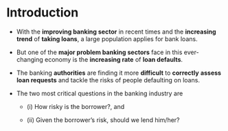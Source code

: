 # Introduction

-  With the **improving banking sector** in recent times and the **increasing trend** of **taking loans**, a large population applies for bank loans. 

- But one of the **major problem banking sectors** face in this ever-changing economy is the **increasing rate** of **loan defaults**. 

- The banking **authorities** are finding it more **difficult** to **correctly** **assess loan requests** and tackle the risks of people defaulting on loans. 

- The two most critical questions in the banking industry are 
    - (i) How risky is the borrower?, and 

    - (ii) Given the borrower’s risk, should we lend him/her?